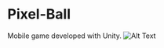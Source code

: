 # Pixel-Ball
Mobile game developed with Unity.
![Alt Text](https://media.giphy.com/media/qEtlLeRHcZCZG36f5D/giphy.gif)
